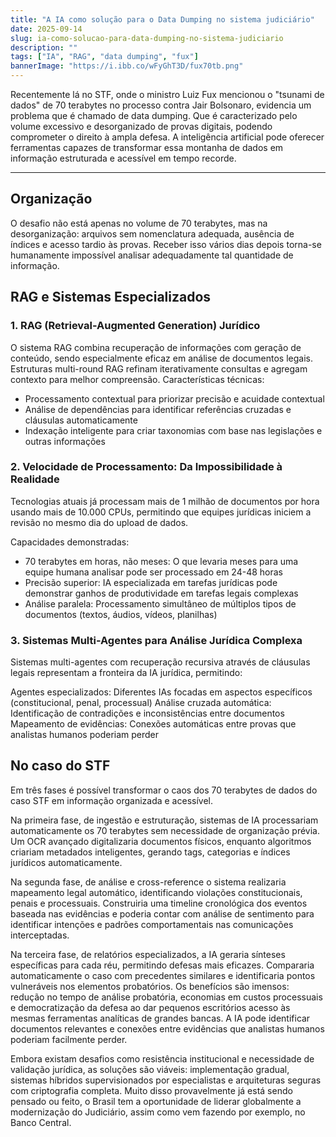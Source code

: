 ```yaml
---
title: "A IA como solução para o Data Dumping no sistema judiciário"
date: 2025-09-14
slug: ia-como-solucao-para-data-dumping-no-sistema-judiciario
description: ""
tags: ["IA", "RAG", "data dumping", "fux"]
bannerImage: "https://i.ibb.co/wFyGhT3D/fux70tb.png"
---
```


Recentemente lá no STF, onde o ministro Luiz Fux mencionou o "tsunami de dados" de 70 terabytes no processo contra Jair Bolsonaro, evidencia um problema que é chamado de data dumping. 
Que é caracterizado pelo volume excessivo e desorganizado de provas digitais, 
podendo comprometer o direito à ampla defesa. A inteligência artificial pode oferecer ferramentas capazes de transformar essa montanha de dados em informação estruturada e acessível em tempo recorde.

---

## Organização
O desafio não está apenas no volume de 70 terabytes, mas na desorganização: arquivos sem nomenclatura adequada, ausência de índices e acesso tardio às provas. Receber isso vários dias depois torna-se humanamente impossível analisar adequadamente tal quantidade de informação.

## RAG e Sistemas Especializados
### 1. RAG (Retrieval-Augmented Generation) Jurídico
O sistema RAG combina recuperação de informações com geração de conteúdo, sendo especialmente eficaz em análise de documentos legais. Estruturas multi-round RAG refinam iterativamente consultas e agregam contexto para melhor compreensão.
Características técnicas:

- Processamento contextual para priorizar precisão e acuidade contextual
- Análise de dependências para identificar referências cruzadas e cláusulas automaticamente
- Indexação inteligente para criar taxonomias com base nas legislações e outras informações


### 2. Velocidade de Processamento: Da Impossibilidade à Realidade
Tecnologias atuais já processam mais de 1 milhão de documentos por hora usando mais de 10.000 CPUs, permitindo que equipes jurídicas iniciem a revisão no mesmo dia do upload de dados. 

Capacidades demonstradas:

- 70 terabytes em horas, não meses: O que levaria meses para uma equipe humana analisar pode ser processado em 24-48 horas
- Precisão superior: IA especializada em tarefas jurídicas pode demonstrar ganhos de produtividade em tarefas legais complexas
- Análise paralela: Processamento simultâneo de múltiplos tipos de documentos (textos, áudios, vídeos, planilhas)

### 3. Sistemas Multi-Agentes para Análise Jurídica Complexa
Sistemas multi-agentes com recuperação recursiva através de cláusulas legais representam a fronteira da IA jurídica, permitindo:

Agentes especializados: Diferentes IAs focadas em aspectos específicos (constitucional, penal, processual)
Análise cruzada automática: Identificação de contradições e inconsistências entre documentos
Mapeamento de evidências: Conexões automáticas entre provas que analistas humanos poderiam perder

## No caso do STF

Em três fases é possível transformar o caos dos 70 terabytes de dados do caso STF em informação organizada e acessível. 

Na primeira fase, de ingestão e estruturação, sistemas de IA processariam automaticamente os 70 terabytes sem necessidade de organização prévia. 
Um OCR avançado digitalizaria documentos físicos, enquanto algoritmos criariam metadados inteligentes, gerando tags, categorias e índices jurídicos automaticamente.

Na segunda fase, de análise e cross-reference o sistema realizaria mapeamento legal automático, identificando violações constitucionais, penais e processuais. 
Construiria uma timeline cronológica dos eventos baseada nas evidências e poderia contar com análise de sentimento para identificar intenções e padrões comportamentais nas comunicações interceptadas.

Na terceira fase, de relatórios especializados, a IA geraria sínteses específicas para cada réu, permitindo defesas mais eficazes. Compararia automaticamente o caso com precedentes similares e identificaria pontos vulneráveis nos elementos probatórios.
Os benefícios são imensos: redução no tempo de análise probatória, economias em custos processuais e democratização da defesa ao dar pequenos escritórios acesso às mesmas ferramentas analíticas de grandes bancas. A IA pode identificar documentos relevantes e conexões entre evidências que analistas humanos poderiam facilmente perder.


Embora existam desafios como resistência institucional e necessidade de validação jurídica, as soluções são viáveis: implementação gradual, sistemas híbridos supervisionados por especialistas e arquiteturas seguras com criptografia completa.
Muito disso provavelmente já está sendo pensado ou feito, o Brasil tem a oportunidade de liderar globalmente a modernização do Judiciário, assim como vem fazendo por exemplo, no Banco Central.